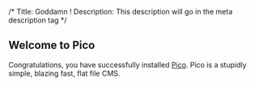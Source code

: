 /*
Title: Goddamn !
Description: This description will go in the meta description tag
*/

## Welcome to Pico

Congratulations, you have successfully installed [Pico](http://picocms.org/). Pico is a stupidly simple, blazing fast, flat file CMS.
